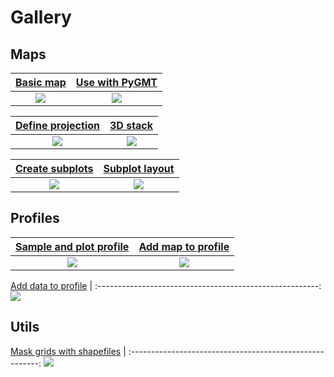 # Gallery

## Maps
[Basic map](basic_map.ipynb)                            | [Use with PyGMT](extend_pygmt.ipynb)
:------------------------------------------------------:|:-------------------------------------------------------:
![](outputs/basic_map.png)                              | ![](outputs/extend_pygmt.png)

[Define projection](setting_projection.ipynb)           | [3D stack](3D_stack.ipynb)
:------------------------------------------------------:|:-------------------------------------------------------:
![](outputs/setting_projection.png)                     | ![](outputs/3D_stack.png)

[Create subplots](subplots.ipynb)                       | [Subplot layout](subplot_layout.ipynb)
:------------------------------------------------------:|:-------------------------------------------------------:
![](outputs/subplots.png)                               |![](outputs/subplot_layout.png)


## Profiles
[Sample and plot profile](profile.ipynb)                | [Add map to profile](profile_with_map.ipynb)
:------------------------------------------------------:|:-------------------------------------------------------:
![](outputs/profile.png)                                | ![](outputs/profile_with_map.png)

[Add data to profile](profile_with_data.ipynb)          |
:-------------------------------------------------------:
![](outputs/profile_with_data.png)


## Utils
[Mask grids with shapefiles](mask_from_shp.ipynb)       |
:-------------------------------------------------------:
![](outputs/mask_from_shp.png)
